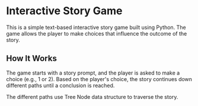 # Interactive Story Game

This is a simple text-based interactive story game built using Python. The game allows the player to make choices that influence the outcome of the story.

## How It Works

The game starts with a story prompt, and the player is asked to make a choice (e.g., 1 or 2). Based on the player's choice, the story continues down different paths until a conclusion is reached.

The different paths use Tree Node data structure to traverse the story.

